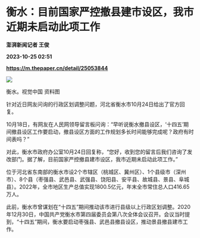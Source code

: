 # 衡水：目前国家严控撤县建市设区，我市近期未启动此项工作
**澎湃新闻记者 王俊**

**2023-10-25 02:51**

**https://m.thepaper.cn/detail/25053844**

![](https://imagecloud.thepaper.cn/thepaper/image/275/552/115.png)

衡水。视觉中国 资料图

针对近日网友问询的行政区划调整问题，河北省衡水市10月24日给出了官方回复。

10月18日，有网友在人民网领导留言板问询：“早听说衡水撤县设区，‘十四五’期间撤县设区工作要启动，撤县设区方面的工作规划多长时间能够完成呢？政府有时间表吗？”

对此，衡水市政府办公室10月24日回复称，“您好，收到您的留言后我们咨询了发改部门。据了解，目前国家严控撤县建市设区，我市近期未启动此项工作。”

位于河北省东南部的衡水市设2个市辖区（桃城区、冀州区）、1个县级市（深州市）、8个县（枣强县、武邑县、武强县、饶阳县、安平县、故城县、景县、阜城县）。2022年，全市地区生产总值实现1800.5亿元，年末全市常住总人口416.65万人。

此前，衡水市曾谋划在“十四五”期间推动该市进行县级以上行政区划调整。2020年12月30日，中国共产党衡水市第四届委员会第八次全体会议召开。会议当时提到，“十四五”期间，衡水要启动枣强县、武邑县撤县设区，推动景县撤县建市工作。